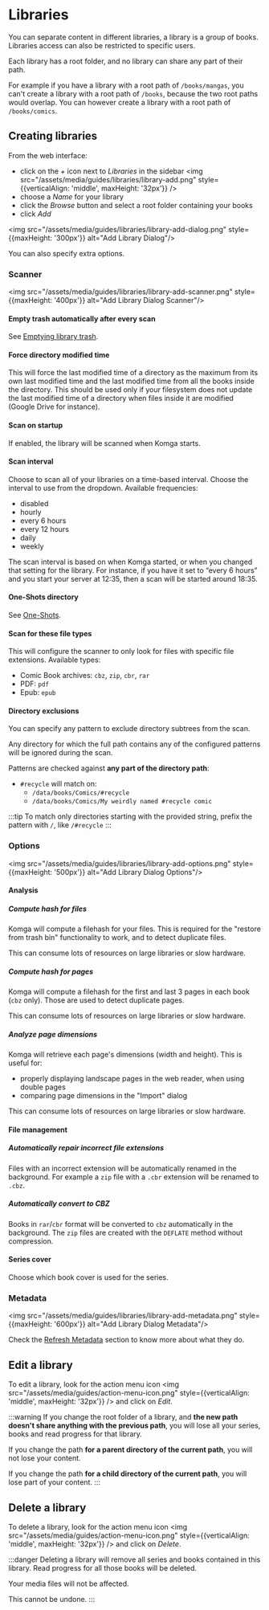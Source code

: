 # Libraries

You can separate content in different libraries, a library is a group of books. Libraries access can also be restricted to specific users.

Each library has a root folder, and no library can share any part of their path.

For example if you have a library with a root path of `/books/mangas`, you can't create a library with a root path of `/books`, because the two root paths would overlap. You can however create a library with a root path of `/books/comics`.

## Creating libraries

From the web interface:
- click on the _+_ icon next to _Libraries_ in the sidebar <img src="/assets/media/guides/libraries/library-add.png" style={{verticalAlign: 'middle', maxHeight: '32px'}} />
- choose a _Name_ for your library
- click the _Browse_ button and select a root folder containing your books
- click _Add_

<img src="/assets/media/guides/libraries/library-add-dialog.png" style={{maxHeight: '300px'}} alt="Add Library Dialog"/>

You can also specify extra options.

### Scanner

<img src="/assets/media/guides/libraries/library-add-scanner.png" style={{maxHeight: '400px'}} alt="Add Library Dialog Scanner"/>

#### Empty trash automatically after every scan

See [Emptying library trash](/guides/trash.md#automatically-empty-trash).

#### Force directory modified time

This will force the last modified time of a directory as the maximum from its own last modified time and the last modified time from all the books inside the directory. This should be used only if your filesystem does not update the last modified time of a directory when files inside it are modified (Google Drive for instance).

#### Scan on startup

If enabled, the library will be scanned when Komga starts.

#### Scan interval

Choose to scan all of your libraries on a time-based interval. Choose the interval to use from the dropdown. Available frequencies:

- disabled
- hourly
- every 6 hours
- every 12 hours
- daily
- weekly

The scan interval is based on when Komga started, or when you changed that setting for the library. For instance, if you have it set to “every 6 hours” and you start your server at 12:35, then a scan will be started around 18:35.

#### One-Shots directory

See [One-Shots](/guides/oneshots.md).

#### Scan for these file types

This will configure the scanner to only look for files with specific file extensions. Available types:

- Comic Book archives: `cbz`, `zip`, `cbr`, `rar`
- PDF: `pdf`
- Epub: `epub`

#### Directory exclusions

You can specify any pattern to exclude directory subtrees from the scan.

Any directory for which the full path contains any of the configured patterns will be ignored during the scan.

Patterns are checked against **any part of the directory path**:
- `#recycle` will match on:
  - `/data/books/Comics/#recycle`
  - `/data/books/Comics/My weirdly named #recycle comic`

:::tip
To match only directories starting with the provided string, prefix the pattern with `/`, like `/#recycle`
:::

### Options

<img src="/assets/media/guides/libraries/library-add-options.png" style={{maxHeight: '500px'}} alt="Add Library Dialog Options"/>

#### Analysis

##### Compute hash for files

Komga will compute a filehash for your files. This is required for the "restore from trash bin" functionality to work, and to detect duplicate files.

This can consume lots of resources on large libraries or slow hardware.

##### Compute hash for pages

Komga will compute a filehash for the first and last 3 pages in each book (`cbz` only). Those are used to detect duplicate pages.

This can consume lots of resources on large libraries or slow hardware.

##### Analyze page dimensions

Komga will retrieve each page's dimensions (width and height). This is useful for:
- properly displaying landscape pages in the web reader, when using double pages
- comparing page dimensions in the "Import" dialog

This can consume lots of resources on large libraries or slow hardware.

#### File management

##### Automatically repair incorrect file extensions

Files with an incorrect extension will be automatically renamed in the background. For example a `zip` file with a `.cbr` extension will be renamed to `.cbz`.

##### Automatically convert to CBZ

Books in `rar`/`cbr` format will be converted to `cbz` automatically in the background. The `zip` files are created with the `DEFLATE` method without compression.

#### Series cover

Choose which book cover is used for the series.

### Metadata

<img src="/assets/media/guides/libraries/library-add-metadata.png" style={{maxHeight: '600px'}} alt="Add Library Dialog Metadata"/>

Check the [Refresh Metadata](/guides/scan-analysis-refresh.md#refresh-metadata) section to know more about what they do.

## Edit a library

To edit a library, look for the action menu icon <img src="/assets/media/guides/action-menu-icon.png" style={{verticalAlign: 'middle', maxHeight: '32px'}} /> and click on _Edit_.

:::warning
If you change the root folder of a library, and __the new path doesn't share anything with the previous path__, you will lose all your series, books and read progress for that library.

If you change the path __for a parent directory of the current path__, you will not lose your content.

If you change the path __for a child directory of the current path__, you will lose part of your content.
:::

## Delete a library

To delete a library, look for the action menu icon <img src="/assets/media/guides/action-menu-icon.png" style={{verticalAlign: 'middle', maxHeight: '32px'}} /> and click on _Delete_.

:::danger
Deleting a library will remove all series and books contained in this library. Read progress for all those books will be deleted.

Your media files will not be affected.

This cannot be undone.
:::
